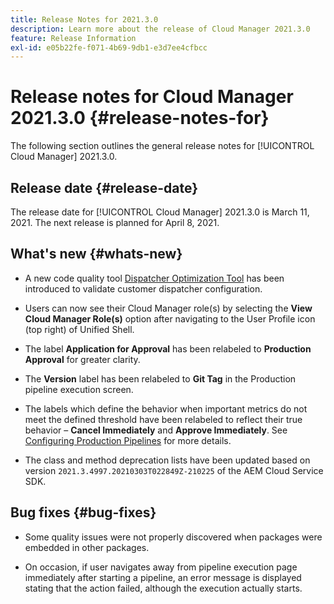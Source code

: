 ```yaml
---
title: Release Notes for 2021.3.0
description: Learn more about the release of Cloud Manager 2021.3.0
feature: Release Information
exl-id: e05b22fe-f071-4b69-9db1-e3d7ee4cfbcc
---
```

# Release notes for Cloud Manager 2021.3.0 {#release-notes-for}

The following section outlines the general release notes for [!UICONTROL Cloud Manager] 2021.3.0.

## Release date {#release-date}

The release date for [!UICONTROL Cloud Manager] 2021.3.0 is March 11, 2021.
The next release is planned for April 8, 2021.

## What's new {#whats-new}

* A new code quality tool [Dispatcher Optimization Tool](https://experienceleague.adobe.com/docs/experience-manager-cloud-manager/using/how-to-use/custom-code-quality-rules.html?lang=en#dispatcher-optimization-tool-rules) has been introduced to validate customer dispatcher configuration.

* Users can now see their Cloud Manager role(s) by selecting the **View Cloud Manager Role(s)** option after navigating to the User Profile icon (top right) of Unified Shell. 

* The label **Application for Approval** has been relabeled to **Production Approval** for greater clarity.

* The **Version** label has been relabeled to **Git Tag** in the Production pipeline execution screen.

* The labels which define the behavior when important metrics do not meet the defined threshold have been relabeled to reflect their true behavior – **Cancel Immediately** and **Approve Immediately**. See [Configuring Production Pipelines](/help/using/production-pipelines.md) for more details.

* The class and method deprecation lists have been updated based on version `2021.3.4997.20210303T022849Z-210225` of the AEM Cloud Service SDK.

## Bug fixes {#bug-fixes}

* Some quality issues were not properly discovered when packages were embedded in other packages. 

* On occasion, if user navigates away from pipeline execution page immediately after starting a pipeline, an error message is displayed stating that the action failed, although the execution actually starts.
